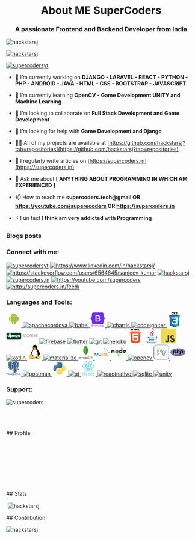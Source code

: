 <h1 align="center">About ME SuperCoders</h1>
<h3 align="center">A passionate Frontend and Backend Developer from India</h3>

<p align="left"> <img src="https://komarev.com/ghpvc/?username=hackstarsj&label=Profile%20views&color=0e75b6&style=flat" alt="hackstarsj" /> </p>

<p align="left"> <a href="https://github.com/ryo-ma/github-profile-trophy"><img src="https://github-profile-trophy.vercel.app/?username=hackstarsj" alt="hackstarsj" /></a> </p>

<p align="left"> <a href="https://twitter.com/supercodersyt" target="blank"><img src="https://img.shields.io/twitter/follow/supercodersyt?logo=twitter&style=for-the-badge" alt="supercodersyt" /></a> </p>

- 🔭 I’m currently working on **DJANGO - LARAVEL - REACT - PYTHON - PHP - ANDROID - JAVA - HTML - CSS - BOOTSTRAP - JAVASCRIPT**

- 🌱 I’m currently learning **OpenCV - Game Development UNITY and Machine Learning**

- 👯 I’m looking to collaborate on **Full Stack Development and Game Development**

- 🤝 I’m looking for help with **Game Development and Django**

- 👨‍💻 All of my projects are available at [https://github.com/hackstarsj?tab=repositories](https://github.com/hackstarsj?tab=repositories)

- 📝 I regularly write articles on [https://supercoders.in](https://supercoders.in)

- 💬 Ask me about **[ ANYTHING ABOUT PROGRAMMING IN WHICH AM EXPERIENCED ]**

- 📫 How to reach me **supercoders.tech@gmail OR https://youtube.com/superecoders OR https://supercoders.in**

- ⚡ Fun fact **I think am very addicted with Programming**

### Blogs posts
<!-- BLOG-POST-LIST:START -->
<!-- BLOG-POST-LIST:END -->

<h3 align="left">Connect with me:</h3>
<p align="left">
<a href="https://twitter.com/supercodersyt" target="blank"><img align="center" src="https://cdn.jsdelivr.net/npm/simple-icons@3.0.1/icons/twitter.svg" alt="supercodersyt" height="30" width="40" /></a>
<a href="https://linkedin.com/in/https://www.linkedin.com/in/hackstarsj/" target="blank"><img align="center" src="https://cdn.jsdelivr.net/npm/simple-icons@3.0.1/icons/linkedin.svg" alt="https://www.linkedin.com/in/hackstarsj/" height="30" width="40" /></a>
<a href="https://stackoverflow.com/users/https://stackoverflow.com/users/6564645/sanjeev-kumar" target="blank"><img align="center" src="https://cdn.jsdelivr.net/npm/simple-icons@3.0.1/icons/stackoverflow.svg" alt="https://stackoverflow.com/users/6564645/sanjeev-kumar" height="30" width="40" /></a>
<a href="https://fb.com/hackstarsj" target="blank"><img align="center" src="https://cdn.jsdelivr.net/npm/simple-icons@3.0.1/icons/facebook.svg" alt="hackstarsj" height="30" width="40" /></a>
<a href="https://instagram.com/supercoders.in" target="blank"><img align="center" src="https://cdn.jsdelivr.net/npm/simple-icons@3.0.1/icons/instagram.svg" alt="supercoders.in" height="30" width="40" /></a>
<a href="https://www.youtube.com/c/https://youtube.com/supercoders" target="blank"><img align="center" src="https://cdn.jsdelivr.net/npm/simple-icons@3.0.1/icons/youtube.svg" alt="https://youtube.com/supercoders" height="30" width="40" /></a>
<a href="/http://supercoders.in/feed/" target="blank"><img align="center" src="https://cdn.jsdelivr.net/npm/simple-icons@3.0.1/icons/rss.svg" alt="http://supercoders.in/feed/" height="30" width="40" /></a>
</p>

<h3 align="left">Languages and Tools:</h3>
<p align="left"> <a href="https://developer.android.com" target="_blank"> <img src="https://raw.githubusercontent.com/devicons/devicon/master/icons/android/android-original-wordmark.svg" alt="android" width="40" height="40"/> </a> <a href="https://cordova.apache.org/" target="_blank"> <img src="https://www.vectorlogo.zone/logos/apache_cordova/apache_cordova-icon.svg" alt="apachecordova" width="40" height="40"/> </a> <a href="https://babeljs.io/" target="_blank"> <img src="https://www.vectorlogo.zone/logos/babeljs/babeljs-icon.svg" alt="babel" width="40" height="40"/> </a> <a href="https://getbootstrap.com" target="_blank"> <img src="https://raw.githubusercontent.com/devicons/devicon/master/icons/bootstrap/bootstrap-plain-wordmark.svg" alt="bootstrap" width="40" height="40"/> </a> <a href="https://www.chartjs.org" target="_blank"> <img src="https://www.chartjs.org/media/logo-title.svg" alt="chartjs" width="40" height="40"/> </a> <a href="https://codeigniter.com" target="_blank"> <img src="https://cdn.worldvectorlogo.com/logos/codeigniter.svg" alt="codeigniter" width="40" height="40"/> </a> <a href="https://www.w3schools.com/css/" target="_blank"> <img src="https://raw.githubusercontent.com/devicons/devicon/master/icons/css3/css3-original-wordmark.svg" alt="css3" width="40" height="40"/> </a> <a href="https://www.djangoproject.com/" target="_blank"> <img src="https://raw.githubusercontent.com/devicons/devicon/master/icons/django/django-original.svg" alt="django" width="40" height="40"/> </a> <a href="https://expressjs.com" target="_blank"> <img src="https://raw.githubusercontent.com/devicons/devicon/master/icons/express/express-original-wordmark.svg" alt="express" width="40" height="40"/> </a> <a href="https://firebase.google.com/" target="_blank"> <img src="https://www.vectorlogo.zone/logos/firebase/firebase-icon.svg" alt="firebase" width="40" height="40"/> </a> <a href="https://flutter.dev" target="_blank"> <img src="https://www.vectorlogo.zone/logos/flutterio/flutterio-icon.svg" alt="flutter" width="40" height="40"/> </a> <a href="https://git-scm.com/" target="_blank"> <img src="https://www.vectorlogo.zone/logos/git-scm/git-scm-icon.svg" alt="git" width="40" height="40"/> </a> <a href="https://heroku.com" target="_blank"> <img src="https://www.vectorlogo.zone/logos/heroku/heroku-icon.svg" alt="heroku" width="40" height="40"/> </a> <a href="https://www.w3.org/html/" target="_blank"> <img src="https://raw.githubusercontent.com/devicons/devicon/master/icons/html5/html5-original-wordmark.svg" alt="html5" width="40" height="40"/> </a> <a href="https://www.java.com" target="_blank"> <img src="https://raw.githubusercontent.com/devicons/devicon/master/icons/java/java-original.svg" alt="java" width="40" height="40"/> </a> <a href="https://developer.mozilla.org/en-US/docs/Web/JavaScript" target="_blank"> <img src="https://raw.githubusercontent.com/devicons/devicon/master/icons/javascript/javascript-original.svg" alt="javascript" width="40" height="40"/> </a> <a href="https://kotlinlang.org" target="_blank"> <img src="https://www.vectorlogo.zone/logos/kotlinlang/kotlinlang-icon.svg" alt="kotlin" width="40" height="40"/> </a> <a href="https://www.linux.org/" target="_blank"> <img src="https://raw.githubusercontent.com/devicons/devicon/master/icons/linux/linux-original.svg" alt="linux" width="40" height="40"/> </a> <a href="https://materializecss.com/" target="_blank"> <img src="https://raw.githubusercontent.com/prplx/svg-logos/5585531d45d294869c4eaab4d7cf2e9c167710a9/svg/materialize.svg" alt="materialize" width="40" height="40"/> </a> <a href="https://www.mongodb.com/" target="_blank"> <img src="https://raw.githubusercontent.com/devicons/devicon/master/icons/mongodb/mongodb-original-wordmark.svg" alt="mongodb" width="40" height="40"/> </a> <a href="https://www.mysql.com/" target="_blank"> <img src="https://raw.githubusercontent.com/devicons/devicon/master/icons/mysql/mysql-original-wordmark.svg" alt="mysql" width="40" height="40"/> </a> <a href="https://nodejs.org" target="_blank"> <img src="https://raw.githubusercontent.com/devicons/devicon/master/icons/nodejs/nodejs-original-wordmark.svg" alt="nodejs" width="40" height="40"/> </a> <a href="https://opencv.org/" target="_blank"> <img src="https://www.vectorlogo.zone/logos/opencv/opencv-icon.svg" alt="opencv" width="40" height="40"/> </a> <a href="https://www.photoshop.com/en" target="_blank"> <img src="https://raw.githubusercontent.com/devicons/devicon/master/icons/photoshop/photoshop-line.svg" alt="photoshop" width="40" height="40"/> </a> <a href="https://www.php.net" target="_blank"> <img src="https://raw.githubusercontent.com/devicons/devicon/master/icons/php/php-original.svg" alt="php" width="40" height="40"/> </a> <a href="https://www.postgresql.org" target="_blank"> <img src="https://raw.githubusercontent.com/devicons/devicon/master/icons/postgresql/postgresql-original-wordmark.svg" alt="postgresql" width="40" height="40"/> </a> <a href="https://postman.com" target="_blank"> <img src="https://www.vectorlogo.zone/logos/getpostman/getpostman-icon.svg" alt="postman" width="40" height="40"/> </a> <a href="https://www.python.org" target="_blank"> <img src="https://raw.githubusercontent.com/devicons/devicon/master/icons/python/python-original.svg" alt="python" width="40" height="40"/> </a> <a href="https://www.qt.io/" target="_blank"> <img src="https://upload.wikimedia.org/wikipedia/commons/0/0b/Qt_logo_2016.svg" alt="qt" width="40" height="40"/> </a> <a href="https://reactjs.org/" target="_blank"> <img src="https://raw.githubusercontent.com/devicons/devicon/master/icons/react/react-original-wordmark.svg" alt="react" width="40" height="40"/> </a> <a href="https://reactnative.dev/" target="_blank"> <img src="https://reactnative.dev/img/header_logo.svg" alt="reactnative" width="40" height="40"/> </a> <a href="https://www.sqlite.org/" target="_blank"> <img src="https://www.vectorlogo.zone/logos/sqlite/sqlite-icon.svg" alt="sqlite" width="40" height="40"/> </a> <a href="https://unity.com/" target="_blank"> <img src="https://www.vectorlogo.zone/logos/unity3d/unity3d-icon.svg" alt="unity" width="40" height="40"/> </a> </p>

<h3 align="left">Support:</h3>
<p><a href="https://www.buymeacoffee.com/supercoders"> <img align="left" src="https://cdn.buymeacoffee.com/buttons/v2/default-yellow.png" height="50" width="210" alt="supercoders" /></a></p><br><br>
<br><br>
<p></p>
## Profile

<p><img align="left" src="https://github-readme-stats.vercel.app/api/top-langs?username=hackstarsj&show_icons=true&locale=en&layout=compact" alt="hackstarsj" style="display: contents;max-width: 100%;" /></p>


<br><br>
<p></p>
<p></p>
<br><br>
<br><br>
<p></p>
## Stats

<p>&nbsp;<img align="center" src="https://github-readme-stats.vercel.app/api?username=hackstarsj&show_icons=true&locale=en" alt="hackstarsj" /></p>


<p></p>
<p></p>
<p></p>
## Contribution

<p><img align="center" src="https://github-readme-streak-stats.herokuapp.com/?user=hackstarsj&" alt="hackstarsj" /></p>
